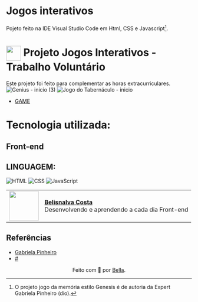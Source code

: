 # Jogos interativos

Pojeto feito na IDE Visual Studio Code em Html, CSS e Javascript[^1].

<h1>
     <a href="http://127.0.0.1:5501/Perguntas_E_Respostas/src/main/java/interativo/index.html">
     <img align="center" width="40px" src="![Jogo do Tabernáculo de Deus  - 0](https://github.com/BelisnalvaCosta/jogos_interativos/assets/72033269/547276d7-6840-43e9-bbf2-98beb47df839)
"></a>
    <span> Projeto Jogos Interativos - Trabalho Voluntário </span>
</h1>

Este projeto foi feito para complementar as horas extracurriculares.
![Genius - inicio (3)](https://github.com/BelisnalvaCosta/jogos_interativos/assets/72033269/f34ddcb0-11d3-44c3-8ce5-ea581e2da4e2)
![Jogo do Tabernáculo - inicio](https://github.com/BelisnalvaCosta/game-interactive/assets/72033269/ded1f4f0-3628-4156-b7b3-f95b55003acf)
- [GAME](http://127.0.0.1:5501/Perguntas_E_Respostas/src/main/java/interativo/index.html)
# Tecnologia  utilizada:

## Front-end

## LINGUAGEM:
![HTML](https://img.shields.io/badge/HTML-000?style=for-the-badge&logo=html5&logoColor=30A3DC)
![CSS](https://img.shields.io/badge/CSS-000?style=for-the-badge&logo=css3&logoColor=E94D5F)
![JavaScript](https://img.shields.io/badge/JavaScript-000?style=for-the-badge&logo=javascript&logoColor=30A3DC)

  <table>
  <tr>
    <td>
      <img width="80px" align="center" src="https://avatars.githubusercontent.com/BelisnalvaCosta"/>      
    </td>
    <td align="left">
      <a href="https://github.com/BelisnalvaCosta">
        <span><b>Belisnalva Costa</b></span>
      </a>
      <br>
      <span> Desenvolvendo e aprendendo a cada dia Front-end </span>    
    </td>
  </tr>
</table>

## Referências
- [Gabriela Pinheiro](https://github.com/SpruceGabriela/genesis-dio)
- [#](#)
 
<div align="center">Feito com 💙 por <a href="https://github.com/BelisnalvaCosta/">Bella</a>.</div>

[^1]: O projeto jogo da memória estilo Genesis é de autoria da Expert Gabriela Pinheiro (dio).
